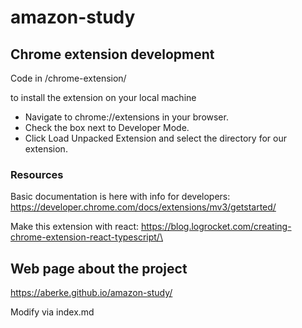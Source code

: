 # amazon-study




## Chrome extension development

Code in /chrome-extension/

to install the extension on your local machine

- Navigate to chrome://extensions in your browser.
- Check the box next to Developer Mode.
- Click Load Unpacked Extension and select the directory for our extension.

### Resources

Basic documentation is here with info for developers: https://developer.chrome.com/docs/extensions/mv3/getstarted/

Make this extension with react:
https://blog.logrocket.com/creating-chrome-extension-react-typescript/\


## Web page about the project

https://aberke.github.io/amazon-study/

Modify via index.md